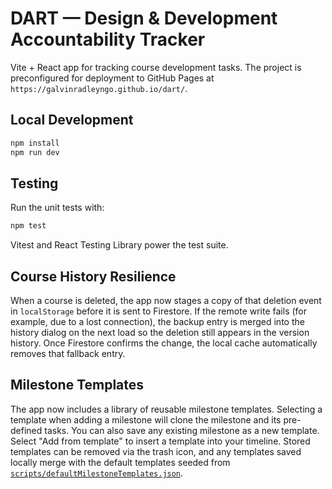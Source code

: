 # DART — Design & Development Accountability Tracker

Vite + React app for tracking course development tasks. The project is preconfigured for deployment to GitHub Pages at `https://galvinradleyngo.github.io/dart/`.

## Local Development

```bash
npm install
npm run dev
```

## Testing

Run the unit tests with:

```bash
npm test
```

Vitest and React Testing Library power the test suite.

## Course History Resilience

When a course is deleted, the app now stages a copy of that deletion event in `localStorage` before it is sent to Firestore. If the remote write fails (for example, due to a lost connection), the backup entry is merged into the history dialog on the next load so the deletion still appears in the version history. Once Firestore confirms the change, the local cache automatically removes that fallback entry.

## Milestone Templates

The app now includes a library of reusable milestone templates. Selecting a template when adding a milestone will clone the milestone and its pre-defined tasks. You can also save any existing milestone as a new template.
Select "Add from template" to insert a template into your timeline. Stored templates can be removed via the trash icon, and any templates saved locally merge with the default templates seeded from [`scripts/defaultMilestoneTemplates.json`](scripts/defaultMilestoneTemplates.json).
